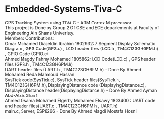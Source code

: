 # Embedded-Systems-Tiva-C
GPS Tracking System using TIVA C - ARM Cortex M processor </br>
This project is Done by Group 2 Of CSE and ECE departements at Faculty of Engineering Ain Shams Univeristy. </br>
Members Contributions: </br>
Omar Mohamed Diaaeldin Ibrahim 1802932: 7 Segment Display Schematic Diagram , GPS Code(GPS.c) , LCD header files (LCD.h , TM4C123GH6PM.h) , GPIO Code (GPIO.c) </br>
Ahmed Magdy Fahmy Mohamed 1805862: LCD Code(LCD.c) , GPS header files (GPS.h , TM4C123GH6PM.h) </br>
UART header files (UART.h , TM4C123GH6PM.h) - Done By Ahmed Mohamed Reda Mahmoud Hassan </br>
SysTick code(SysTick.c), SysTick header files(SysTick.h, TM4C123GH6PM.h), DisplayingDistance code (DisplayingDistance.c), DisplayingDistance header(DisplayingDistance.h) - Done By Ahmed Ayman Abd-Alziz Sharf </br>
Ahmed Osama Mohamed Elgerby Mohamed Elsawy 1803400 : UART code and header files(UART.c , TM4C123GH6PM.h , UART.h) </br>
main.c, Server, ESP8266 - Done By Ahmed Magdi Mostafa Hosni </br>
